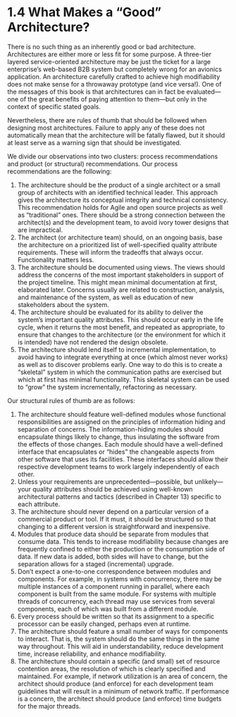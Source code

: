 1.4 What Makes a “Good” Architecture?
===

There is no such thing as an inherently good or bad architecture. Architectures are either more or less fit for some purpose. A three-tier layered service-oriented architecture may be just the ticket for a large enterprise’s web-based B2B system but completely wrong for an avionics application. An architecture carefully crafted to achieve high modifiability does not make sense for a throwaway prototype (and vice versa!). One of the messages of this book is that architectures can in fact be evaluated—one of the great benefits of paying attention to them—but only in the context of specific stated goals.

Nevertheless, there are rules of thumb that should be followed when designing most architectures. Failure to apply any of these does not automatically mean that the architecture will be fatally flawed, but it should at least serve as a warning sign that should be investigated.

We divide our observations into two clusters: process recommendations and product (or structural) recommendations. Our process recommendations are the following:

1. The architecture should be the product of a single architect or a small group of architects with an identified technical leader. This approach gives the architecture its conceptual integrity and technical consistency. This recommendation holds for Agile and open source projects as well as “traditional” ones. There should be a strong connection between the architect(s) and the development team, to avoid ivory tower designs that are impractical.
2. The architect (or architecture team) should, on an ongoing basis, base the architecture on a prioritized list of well-specified quality attribute requirements. These will inform the tradeoffs that always occur. Functionality matters less.
3. The architecture should be documented using views. The views should address the concerns of the most important stakeholders in support of the project timeline. This might mean minimal documentation at first, elaborated later. Concerns usually are related to construction, analysis, and maintenance of the system, as well as education of new stakeholders about the system.
4. The architecture should be evaluated for its ability to deliver the system’s important quality attributes. This should occur early in the life cycle, when it returns the most benefit, and repeated as appropriate, to ensure that changes to the architecture (or the environment for which it is intended) have not rendered the design obsolete.
5. The architecture should lend itself to incremental implementation, to avoid having to integrate everything at once (which almost never works) as well as to discover problems early. One way to do this is to create a “skeletal” system in which the communication paths are exercised but which at first has minimal functionality. This skeletal system can be used to “grow” the system incrementally, refactoring as necessary.

Our structural rules of thumb are as follows:

1. The architecture should feature well-defined modules whose functional responsibilities are assigned on the principles of information hiding and separation of concerns. The information-hiding modules should encapsulate things likely to change, thus insulating the software from the effects of those changes. Each module should have a well-defined interface that encapsulates or “hides” the changeable aspects from other software that uses its facilities. These interfaces should allow their respective development teams to work largely independently of each other.
2. Unless your requirements are unprecedented—possible, but unlikely—your quality attributes should be achieved using well-known architectural patterns and tactics (described in Chapter 13) specific to each attribute.
3. The architecture should never depend on a particular version of a commercial product or tool. If it must, it should be structured so that changing to a different version is straightforward and inexpensive.
4. Modules that produce data should be separate from modules that consume data. This tends to increase modifiability because changes are frequently confined to either the production or the consumption side of data. If new data is added, both sides will have to change, but the separation allows for a staged (incremental) upgrade.
5. Don’t expect a one-to-one correspondence between modules and components. For example, in systems with concurrency, there may be multiple instances of a component running in parallel, where each component is built from the same module. For systems with multiple threads of concurrency, each thread may use services from several components, each of which was built from a different module.
6. Every process should be written so that its assignment to a specific processor can be easily changed, perhaps even at runtime.
7. The architecture should feature a small number of ways for components to interact. That is, the system should do the same things in the same way throughout. This will aid in understandability, reduce development time, increase reliability, and enhance modifiability.
8. The architecture should contain a specific (and small) set of resource contention areas, the resolution of which is clearly specified and maintained. For example, if network utilization is an area of concern, the architect should produce (and enforce) for each development team guidelines that will result in a minimum of network traffic. If performance is a concern, the architect should produce (and enforce) time budgets for the major threads.